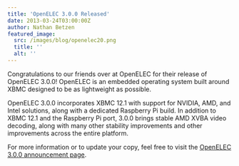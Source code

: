 ```yaml
---
title: 'OpenELEC 3.0.0 Released'
date: 2013-03-24T03:00:00Z
author: Nathan Betzen
featured_image:
  src: /images/blog/openelec20.png
  title: ''
  alt: ''
---
```

Congratulations to our friends over at OpenELEC for their release of OpenELEC 3.0.0! OpenELEC is an embedded operating system built around XBMC designed to be as lightweight as possible.

 OpenELEC 3.0.0 incorporates XBMC 12.1 with support for NVIDIA, AMD, and Intel solutions, along with a dedicated Raspberry Pi build. In addition to XBMC 12.1 and the Raspberry Pi port, 3.0.0 brings stable AMD XVBA video decoding, along with many other stability improvements and other improvements across the entire platform.

 For more information or to update your copy, feel free to visit the [OpenELEC 3.0.0 announcement page](https://openelec.tv/news/22-releases/86-openelec-3-0-0-released "OpenELEC 3.0.0 Release").

 